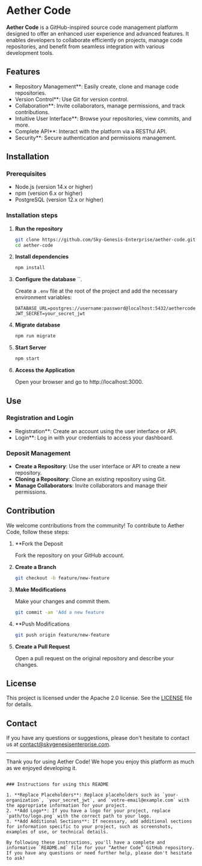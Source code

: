 # Aether Code

**Aether Code** is a GitHub-inspired source code management platform designed to offer an enhanced user experience and advanced features. It enables developers to collaborate efficiently on projects, manage code repositories, and benefit from seamless integration with various development tools.

## Features

- Repository Management**: Easily create, clone and manage code repositories.
- Version Control**: Use Git for version control.
- Collaboration**: Invite collaborators, manage permissions, and track contributions.
- Intuitive User Interface**: Browse your repositories, view commits, and more.
- Complete API**: Interact with the platform via a RESTful API.
- Security**: Secure authentication and permissions management.

## Installation

### Prerequisites

- Node.js (version 14.x or higher)
- npm (version 6.x or higher)
- PostgreSQL (version 12.x or higher)

### Installation steps

1. **Run the repository**

   ```bash
   git clone https://github.com/Sky-Genesis-Enterprise/aether-code.git
   cd aether-code
   ```

2. **Install dependencies**

   ```bash
   npm install
   ```

3. **Configure the database** ``.

   Create a `.env` file at the root of the project and add the necessary environment variables:

   ```env
   DATABASE_URL=postgres://username:password@localhost:5432/aethercode
   JWT_SECRET=your_secret_jwt
   ```

4. **Migrate database**

   ```bash
   npm run migrate
   ```

5. **Start Server**

   ```bash
   npm start
   ```

6. **Access the Application**

   Open your browser and go to http://localhost:3000.

## Use

### Registration and Login

- Registration**: Create an account using the user interface or API.
- Login**: Log in with your credentials to access your dashboard.

### Deposit Management

- **Create a Repository**: Use the user interface or API to create a new repository.
- **Cloning a Repository**: Clone an existing repository using Git.
- **Manage Collaborators**: Invite collaborators and manage their permissions.

## Contribution

We welcome contributions from the community! To contribute to Aether Code, follow these steps:

1. **Fork the Deposit

   Fork the repository on your GitHub account.

2. **Create a Branch**

   ```bash
   git checkout -b feature/new-feature
   ```

3. **Make Modifications**

   Make your changes and commit them.

   ```bash
   git commit -am 'Add a new feature
   ```

4. **Push Modifications

   ```bash
   git push origin feature/new-feature
   ```

5. **Create a Pull Request**

   Open a pull request on the original repository and describe your changes.

## License

This project is licensed under the Apache 2.0 license. See the [LICENSE](LICENSE) file for details.

## Contact

If you have any questions or suggestions, please don't hesitate to contact us at [contact@skygenesisenterprise.com](mailto:contact@skygenesisenterprise.com).

---

Thank you for using Aether Code! We hope you enjoy this platform as much as we enjoyed developing it.
```

### Instructions for using this README

1. **Replace Placeholders**: Replace placeholders such as `your-organization`, `your_secret_jwt`, and `votre-email@example.com` with the appropriate information for your project.
2. **Add Logo**: If you have a logo for your project, replace `path/to/logo.png` with the correct path to your logo.
3. **Add Additional Sections**: If necessary, add additional sections for information specific to your project, such as screenshots, examples of use, or technical details.

By following these instructions, you'll have a complete and informative `README.md` file for your “Aether Code” GitHub repository. If you have any questions or need further help, please don't hesitate to ask!
